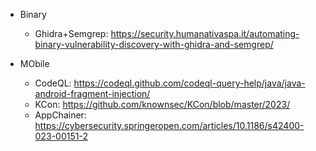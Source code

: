 - Binary
  - Ghidra+Semgrep: https://security.humanativaspa.it/automating-binary-vulnerability-discovery-with-ghidra-and-semgrep/
 
- MObile
  - CodeQL: https://codeql.github.com/codeql-query-help/java/java-android-fragment-injection/
  - KCon: https://github.com/knownsec/KCon/blob/master/2023/
  - AppChainer: https://cybersecurity.springeropen.com/articles/10.1186/s42400-023-00151-2
